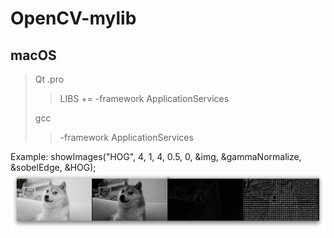 # OpenCV-mylib

## macOS
>Qt .pro
>>LIBS += -framework ApplicationServices
>
>gcc
>> -framework ApplicationServices


Example:
showImages("HOG", 4, 1, 4, 0.5, 0, &img, &gammaNormalize, &sobelEdge, &HOG);
![hog](https://github.com/P373RW4NG/OpenCV-mylib/blob/subplot_1/hog_dog拷貝.png?raw=true)
